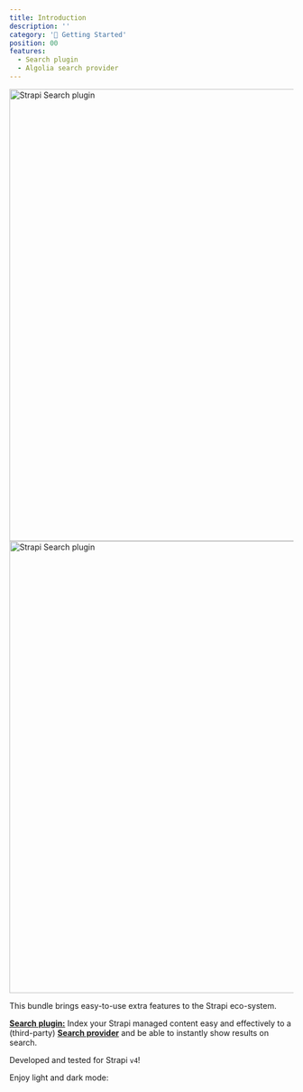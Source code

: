 ```yaml
---
title: Introduction
description: ''
category: '🚀 Getting Started'
position: 00
features:
  - Search plugin
  - Algolia search provider
---
```


<img src="/logo.svg" class="light-img" width="1280" height="800" alt="Strapi Search plugin"/>
<img src="/logo.dark.svg" class="dark-img" width="1280" height="800" alt="Strapi Search plugin"/>

This bundle brings easy-to-use extra features to the Strapi eco-system.

<list :items="features"></list>

[**Search plugin:**](./search/search-plugin) Index your Strapi managed content easy and effectively to a (third-party) [**Search provider**](./search/providers) and be able to instantly show results on search.

<alert>

Developed and tested for Strapi `v4`!

</alert>

<p class="flex items-center">Enjoy light and dark mode:<app-color-switcher class="inline-flex ml-2"></app-color-switcher></p>
